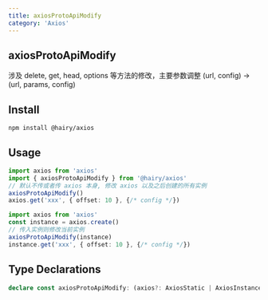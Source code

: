 ```yaml
---
title: axiosProtoApiModify
category: 'Axios'
---
```


## axiosProtoApiModify

涉及 delete, get, head, options 等方法的修改，主要参数调整 (url, config) -> (url, params, config)

## Install

`npm install @hairy/axios`

## Usage

~~~typescript
import axios from 'axios'
import { axiosProtoApiModify } from '@hairy/axios'
// 默认不传或者传 axios 本身, 修改 axios 以及之后创建的所有实例
axiosProtoApiModify()
axios.get('xxx', { offset: 10 }, {/* config */})
~~~

~~~typescript
import axios from 'axios'
const instance = axios.create()
// 传入实例则修改当前实例
axiosProtoApiModify(instance)
instance.get('xxx', { offset: 10 }, {/* config */})
~~~

## Type Declarations

```typescript
declare const axiosProtoApiModify: (axios?: AxiosStatic | AxiosInstance | undefined, functions?: ("delete" | "get" | "head" | "options")[] | undefined) => void;
```